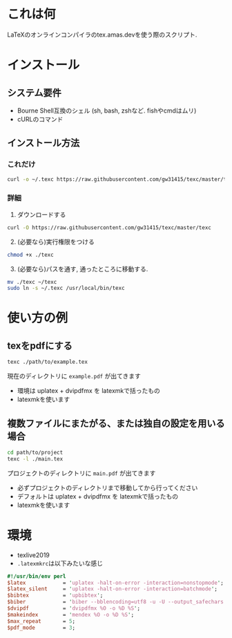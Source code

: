 # これは何
LaTeXのオンラインコンパイラのtex.amas.devを使う際のスクリプト.
# インストール
## システム要件
* Bourne Shell互換のシェル (sh, bash, zshなど. fishやcmdはムリ)
* cURLのコマンド
## インストール方法
### これだけ
``` bash
curl -o ~/.texc https://raw.githubusercontent.com/gw31415/texc/master/texc ; chmod +x ~/.texc ; sudo ln -s ~/.texc /usr/local/bin/texc
```

### 詳細
1. ダウンロードする
``` bash
curl -O https://raw.githubusercontent.com/gw31415/texc/master/texc
```
2. (必要なら)実行権限をつける
``` bash
chmod +x ./texc
```
3. (必要なら)パスを通す, 通ったところに移動する.
``` bash
mv ./texc ~/texc
sudo ln -s ~/.texc /usr/local/bin/texc
```
# 使い方の例
## texをpdfにする
``` bash
texc ./path/to/example.tex
```
現在のディレクトリに `example.pdf` が出てきます
* 環境は uplatex + dvipdfmx を latexmkで括ったもの
* latexmkを使います
## 複数ファイルにまたがる、または独自の設定を用いる場合
``` bash
cd path/to/project
texc -l ./main.tex
```
プロジェクトのディレクトリに `main.pdf` が出てきます
* 必ずプロジェクトのディレクトリまで移動してから行ってください
* デフォルトは uplatex + dvipdfmx を latexmkで括ったもの
* latexmkを使います
# 環境
* texlive2019
* `.latexmkrc`は以下みたいな感じ
``` perl
#!/usr/bin/env perl
$latex            = 'uplatex -halt-on-error -interaction=nonstopmode';
$latex_silent     = 'uplatex -halt-on-error -interaction=batchmode';
$bibtex           = 'upbibtex';
$biber            = 'biber --bblencoding=utf8 -u -U --output_safechars';
$dvipdf           = 'dvipdfmx %O -o %D %S';
$makeindex        = 'mendex %O -o %D %S';
$max_repeat       = 5;
$pdf_mode         = 3;
```
